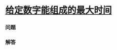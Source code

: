 # [给定数字能组成的最大时间](https://leetcode-cn.com/problems/largest-time-for-given-digits)

### 问题

### 解答

```

```

